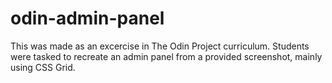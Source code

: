 # odin-admin-panel

This was made as an excercise in The Odin Project curriculum. Students were tasked to recreate an admin panel from a provided screenshot, mainly using CSS Grid.
